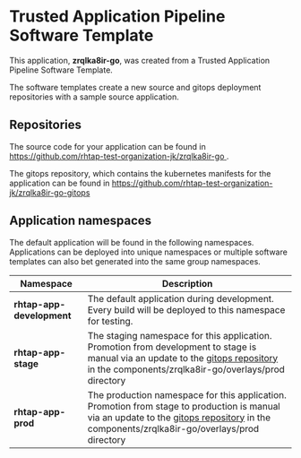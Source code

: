 # Trusted Application Pipeline Software Template

This application, **zrqlka8ir-go**, was created from a Trusted Application Pipeline Software Template.

The software templates create a new source and gitops deployment repositories with a sample source application. 

## Repositories

The source code for your application can be found in [https://github.com/rhtap-test-organization-jk/zrqlka8ir-go ](https://github.com/rhtap-test-organization-jk/zrqlka8ir-go ).
 
The gitops repository, which contains the kubernetes manifests for the application can be found in 
[https://github.com/rhtap-test-organization-jk/zrqlka8ir-go-gitops ](https://github.com/rhtap-test-organization-jk/zrqlka8ir-go-gitops ) 

## Application namespaces 

The default application will be found in the following namespaces. Applications can be deployed into unique namespaces or multiple software templates can also bet generated into the same group namespaces.  

|  Namespace   |  Description   |  
| -------- | -------- |   
| **rhtap-app-development** | The default application during development. Every build will be deployed to this namespace for testing. | 
| **rhtap-app-stage** | The staging namespace for this application. Promotion from development to stage is manual via an update to the [gitops repository](https://github.com/rhtap-test-organization-jk/zrqlka8ir-go-gitops ) in the components/zrqlka8ir-go/overlays/prod directory |  
| **rhtap-app-prod** | The production namespace for this application. Promotion from stage to production is manual via an update to the [gitops repository](https://github.com/rhtap-test-organization-jk/zrqlka8ir-go-gitops ) in the components/zrqlka8ir-go/overlays/prod directory | 